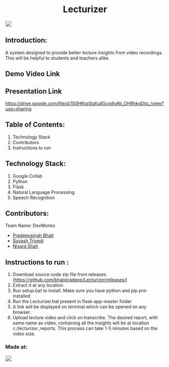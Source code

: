 
<h1 align="center">Lecturizer</h1>
<p align="center">
</p>

<a href="https://hack36.com"> <img src="http://bit.ly/BuiltAtHack36" height=20px> </a>


## Introduction:
  A system designed to provide better lecture insights from video recordings. This will be helpful to students and teachers alike.
  
## Demo Video Link 

## Presentation Link
https://drive.google.com/file/d/150HKtqStafu4GcxdIvAtj_OHRhkgDtq_/view?usp=sharing
  
## Table of Contents:
1) Technology Stack
2) Contributors 
3) Instructions to run 
## Technology Stack:
  1) Google Collab
  2) Python
  3) Flask
  4) Natural Language Processing
  5) Speech Recognition
  

## Contributors:

Team Name: DevMonks

* [Pradeepsingh Bhati](https://github.com/bhatipradeep)
* [Suyash Trivedi](https://github.com/suyashtrivedi99)
* [Nisarg Shah](https://github.com/tesla1310)

## Instructions to run : 
1) Download source code zip file from releases (https://github.com/bhatipradeep/Lecturizer/releases/)
2) Extract it at any location
3) Run setup.bat to install. Make sure you have python and pip pre-installed
4) Run the Lecturizer.bat present in flask-app-master folder
5) A link will be displayed on terminal which can be opened on any browser.
6) Upload lecture video and click on transcribe. The desired report, with same name as video, containing all the insights will be at location c:/lecturizer_reports. This process can take 1-5 minutes based on the video size.


### Made at:
<a href="https://hack36.com"> <img src="http://bit.ly/BuiltAtHack36" height=20px> </a>
